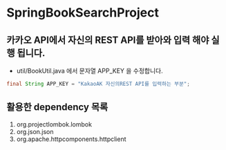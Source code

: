 # SpringBookSearchProject

## 카카오 API에서 자신의 REST API를 받아와 입력 해야 실행 됩니다.
- util/BookUtil.java 에서 문자열 APP_KEY 을 수정합니다.
```java
final String APP_KEY = "KakaoAK 자신의REST API를 입력하는 부분";
```
## 활용한 dependency 목록
1. org.projectlombok.lombok
2. org.json.json
3. org.apache.httpcomponents.httpclient
